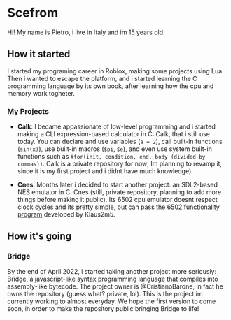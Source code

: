 # Scefrom

Hi! My name is Pietro, i live in Italy and im 15 years old.

## How it started

I started my programing career in Roblox, making some projects using Lua. Then i wanted to escape the platform, and i started learning the C programming language by its own book, after learning how the cpu and memory work togheter.

### My Projects

- **Calk**: I became appassionate of low-level programming and i started making a CLI expression-based calculator in C: Calk, that i still use today. You can declare and use variables (`a = 2`), call built-in functions (`sin(x)`), use built-in macros (`$pi`, `$e`), and even use system built-in functions such as `#for(init, condition, end, body (divided by commas))`. Calk is a private repository for now; Im planning to revamp it, since it is my first project and i didnt have much knowledge).

- **Cnes**: Months later i decided to start another project: an SDL2-based NES emulator in C: Cnes (still, private repository, planning to add more things before making it public). Its 6502 cpu emulator doesnt respect clock cycles and its pretty simple, but can pass the [6502 functionality program](https://github.com/Klaus2m5/6502_65C02_functional_tests/blob/master/6502_functional_test.a65) developed by Klaus2m5.

## How it's going

### Bridge

By the end of April 2022, i started taking another project more seriously: Bridge, a javascript-like syntax programming language that compiles into assembly-like bytecode.
The project owner is @CristianoBarone, in fact he owns the repository (guess what? private, lol).
This is the project im currently working to almost everyday. We hope the first version to come soon, in order to make the repository public bringing Bridge to life!

<!--
**scefrom/scefrom** is a ✨ _special_ ✨ repository because its `README.md` (this file) appears on your GitHub profile.

Here are some ideas to get you started:

- 🔭 I’m currently working on ...
- 🌱 I’m currently learning ...
- 👯 I’m looking to collaborate on ...
- 🤔 I’m looking for help with ...
- 💬 Ask me about ...
- 📫 How to reach me: ...
- 😄 Pronouns: ...
- ⚡ Fun fact: ...
-->
